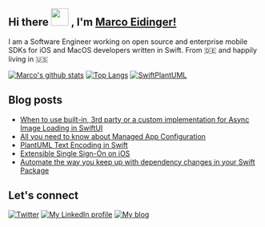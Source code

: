 ## Hi there <img src="https://media.giphy.com/media/hvRJCLFzcasrR4ia7z/giphy.gif" width="35px"> , I'm [Marco Eidinger!](https://eidinger.info/)

I am a Software Engineer working on open source and enterprise mobile SDKs for iOS and MacOS developers written in Swift. From 🇩🇪  and happily living in 🇺🇸

[![Marco's github stats](https://github-readme-stats.vercel.app/api?username=MarcoEidinger&count_private=false&show_icons=true&theme=radical)](https://github.com/anuraghazra/github-readme-stats)
[![Top Langs](https://github-readme-stats.vercel.app/api/top-langs/?username=MarcoEidinger&layout=compact&theme=radical)](https://github.com/anuraghazra/github-readme-stats)
[![SwiftPlantUML](https://github-readme-stats.vercel.app/api/pin/?username=MarcoEidinger&repo=SwiftPlantUML&theme=radical)](https://github.com/anuraghazra/github-readme-stats)

## Blog posts
<!-- BLOG-POST-LIST:START -->
- [When to use built-in, 3rd party or a custom implementation for Async Image Loading in SwiftUI](https://blog.eidinger.info/when-to-use-built-in-3rd-party-or-a-custom-implementation-for-async-image-loading-in-swiftui)
- [All you need to know about Managed App Configuration](https://blog.eidinger.info/all-you-need-to-know-about-managed-app-configuration)
- [PlantUML Text Encoding in Swift](https://blog.eidinger.info/plantuml-text-encoding-in-swift)
- [Extensible Single Sign-On on iOS](https://blog.eidinger.info/extensible-single-sign-on-on-ios)
- [Automate the way you keep up with dependency changes in your Swift Package](https://blog.eidinger.info/automate-the-way-you-keep-up-with-dependency-changes-in-your-swift-package)
<!-- BLOG-POST-LIST:END -->

## Let's connect
[![Twitter](https://img.shields.io/badge/twitter-blue.svg?&style=for-the-badge&logo=twitter&logoColor=white)](http://twitter.com/MarcoEidinger)
[![My LinkedIn profile](https://img.shields.io/badge/linkedin-%230077B5.svg?&style=for-the-badge&logo=linkedin&logoColor=white)](https://www.linkedin.com/in/marco-eidinger-6098a512/)
[![My blog](https://img.shields.io/badge/Hashnode-%232962FF.svg?&style=for-the-badge&logo=hashnode&logoColor=white)](https://blog.eidinger.info)
